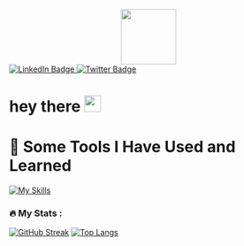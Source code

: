 <div id="header" align="center">
  <img src="https://media.giphy.com/media/M9gbBd9nbDrOTu1Mqx/giphy.gif" width="100"/>
</div>

<div id="badges">
  <a href="your-linkedin-URL">
    <img src="https://img.shields.io/badge/LinkedIn-blue?style=for-the-badge&logo=linkedin&logoColor=white" alt="LinkedIn Badge"/>
  </a>
  <a href="your-twitter-URL">
    <img src="https://img.shields.io/badge/Twitter-blue?style=for-the-badge&logo=twitter&logoColor=white" alt="Twitter Badge"/>
  </a>
</div>

<img src="https://komarev.com/ghpvc/?username=lanjekarsiddhesh&style=flat-square&color=blue" alt=""/>

<h1>
  hey there
  <img src="https://media.giphy.com/media/hvRJCLFzcasrR4ia7z/giphy.gif" width="30px"/>
</h1>
<script>{
name: Siddhesh Lanjekar
located_in: Mumbai, India
current_job: IT Executive
education:
  [
    "Self-Taught Developer and DevOps",
    "Bachelor's in Information Technology",
  ]
company: Athena BPO

fields_of_interests:
  [
    "Web Development",
    "Backend",
    "DevOps",
  ]
technical_background:
  [
    "Networking and Desktop Support",
  ]
  
currently_learning: ["AWS, Jenkin, Docker and Kubernetes"]
2024 Goals: ["Create 25+ Projects and learn at least 5-10 new Technologies."]
hobbies: ["Gaming", "Cinema", "Exploring comming technology", "Art"]
}
</script>
<!--
**lanjekarsiddhesh/lanjekarsiddhesh** is a ✨ _special_ ✨ repository because its `README.md` (this file) appears on your GitHub profile.

Here are some ideas to get you started:

- 🔭 I’m currently working on ...
- 🌱 I’m currently learning ...
- 👯 I’m looking to collaborate on ...
- 🤔 I’m looking for help with ...
- 💬 Ask me about ...
- 📫 How to reach me: ...
- 😄 Pronouns: ...
- ⚡ Fun fact: ...
[![Top Langs](https://github-readme-stats.vercel.app/api/top-langs/?username=lanjekarsiddhesh)](https://github.com/anuraghazra/github-readme-stats) 
-->

<h1>🚀  Some Tools I Have Used and Learned</h1>

[![My Skills](https://skillicons.dev/icons?i=python,django,mysql,aws,linux,windows,git,jenkins,docker,kubernetes,js,html,css,vscode,virtualbox,wasm%29)](https://skillicons.dev/icons?i=python,django,mysql,aws,linux,windows.git,jenkins,docker,kubernetes,js,html,css,vscode,virtualbox,wasm)

### :fire: My Stats :
[![GitHub Streak](http://github-readme-streak-stats.herokuapp.com?user=lanjekarsiddhesh&theme=dark&background=000000)](https://git.io/streak-stats) [![Top Langs](https://github-readme-stats.vercel.app/api/top-langs/?username=lanjekarsiddhesh&layout=compact&theme=vision-friendly-dark)](https://github.com/anuraghazra/github-readme-stats)





